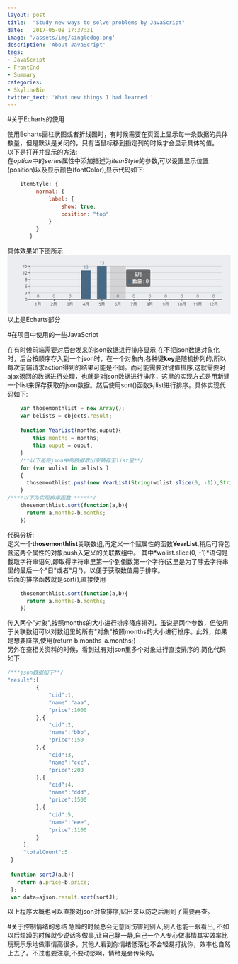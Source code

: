 ```yaml
---
layout: post
title:  "Study new ways to solve problems by JavaScript"
date:   2017-05-08 17:37:31
image: '/assets/img/singledog.png'
description: 'About JavaScript'
tags:
- JavaScript
- FrontEnd
- Summary
categories:
- SkylineBin
twitter_text: 'What new things I had learned '
---
```




#关于Echarts的使用

使用Echarts画柱状图或者折线图时，有时候需要在页面上显示每一条数据的具体数量，但是默认是关闭的，只有当鼠标移到指定列的时候才会显示具体的值。<br />
以下是打开并显示的方法:<br />
在*option*中的*series*属性中添加描述为*itemStyle*的参数,可以设置显示位置(position)以及显示颜色(fontColor),显示代码如下:<br />
```JavaScript
    itemStyle: {
         normal: {
             label: {
                 show: true,
                 position: "top"
             }
         }
       }
```
具体效果如下图所示:<br/>
<img src="../assets/img/SummaryThinking/showtopnum.png">
以上是Echarts部分

#在项目中使用的一些JavaScript

在有时候前端需要对后台发来的json数据进行排序显示,在不把json数据对象化时，后台按顺序存入到一个json时，在一个对象内,各种键**key**是随机排列的,所以每次前端请求action得到的结果可能是不同。而可能需要对键值排序,这就需要对ajax返回的数据进行处理，也就是对json数据进行排序，这里的实现方式是用新建一个list来保存获取的json数据。然后使用sort()函数对list进行排序。具体实现代码如下:<br />
```JavaScript
    var thosemonthlist = new Array();
    var belists = objects.result;

    function YearList(months,ouput){
        this.months = months;
        this.ouput = ouput;
    }
    /**以下是将json中的数据取出来转存至list里**/
    for (var wolist in belists )
    {
      thosemonthlist.push(new YearList(String(wolist.slice(0, -1)),String(belists[wolist])));
    }
/****以下为实现排序函数 ******/
    thosemonthlist.sort(function(a,b){
      return a.months-b.months;
    })
```
代码分析:<br />
定义一个**thosemonthlist**关联数组,再定义一个赋属性的函数**YearList**,稍后可将包含这两个属性的对象push入定义的关联数组中。
其中*wolist.slice(0, -1)*语句是截取字符串语句,即取得字符串里第一个到倒数第一个字符(这里是为了除去字符串里的最后一个"日"或者"月")，以便于获取数值用于排序。<br />
后面的排序函数就是sort(),直接使用
```JavaScript
    thosemonthlist.sort(function(a,b){
      return a.months-b.months;
    })
```
传入两个"对象",按照months的大小进行排序降序排列，虽说是两个参数，但使用于关联数组可以对数组里的所有"对象"按照months的大小进行排序。此外，如果是想要降序,使用(return b.months-a.months;)<br />
另外在查相关资料的时候，看到过有对json里多个对象进行直接排序的,简化代码如下:<br />
```JavaScript
/***json数据如下**/
"result":[
         {
             "cid":1,
             "name":"aaa",
             "price":1000
         },{
             "cid":2,
             "name":"bbb",
             "price":150
         },{
             "cid":3,
             "name":"ccc",
             "price":200
         },{
             "cid":4,
             "name":"ddd",
             "price":1500
         },{
             "cid":5,
             "name":"eee",
             "price":1100
         }
     ],
     "totalCount":5
 }

 function sortJ(a,b){
   return a.price-b.price;
 };
 var data=ajson.result.sort(sortJ);
```
以上程序大概也可以直接对json对象排序,贴出来以防之后用到了需要再查。

#关于控制情绪的总结
急躁的时候总会无意间伤害到别人,别人也能一眼看出,
不如以后烦躁的时候就少说话多做事,让自己静一静,自己一个人专心做事情其实效率比玩玩乐乐地做事情高很多，其他人看到你情绪低落也不会轻易打扰你，效率也自然上去了。不过也要注意,不要动怒啊，情绪是会传染的。